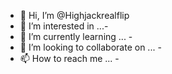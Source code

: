 - 👋 Hi, I’m @Highjackrealflip
- 👀 I’m interested in ...-
- 🌱 I’m currently learning ... -
- 💞️ I’m looking to collaborate on ... -
- 📫 How to reach me ... -

<!---
Highjackrealflip/Highjackrealflip is a ✨ special ✨ repository because its `README.md` (this file) appears on your GitHub profile.
You can click the Preview link to take a look at your changes.
--->
